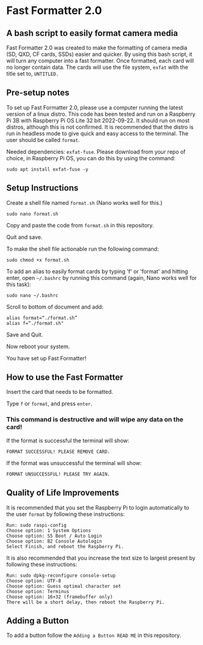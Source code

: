 # Fast Formatter 2.0

## A bash script to easily format camera media

Fast Formatter 2.0 was created to make the formatting of camera media (SD, QXD, CF cards, SSDs) easier and quicker. By using this bash script, it will turn any computer into a fast formatter. Once formatted, each card will no longer contain data. The cards will use the file system, `exfat` with the title set to, `UNTITLED.` 

## Pre-setup notes

To set up Fast Formatter 2.0, please use a computer running the latest version of a linux distro. This code has been tested and run on a Raspberry Pi 3B with Raspberry Pi OS Lite 32 bit 2022-09-22. It should run on most distros, although this is not confirmed. It is recommended that the distro is run in headless mode to give quick and easy access to the terminal. The user should be called `format`.

Needed dependencies: `exfat-fuse`. Please download from your repo of choice, in Raspberry Pi OS, you can do this by using the command:

```
sudo apt install exfat-fuse -y
```

## Setup Instructions

Create a shell file named `format.sh` (Nano works well for this.)

```
sudo nano format.sh
```

Copy and paste the code from `format.sh` in this repository.

Quit and save.

To make the shell file actionable run the following command:

```
sudo chmod +x format.sh
```

To add an alias to easily format cards by typing 'f' or 'format' and hitting enter, open `~/.bashrc` by running this command (again, Nano works well for this task):

```
sudo nano ~/.bashrc
```

Scroll to bottom of document and add:

```
alias format=“./format.sh”
alias f=“./format.sh"
```

Save and Quit.

Now reboot your system.

You have set up Fast Formatter!

## How to use the Fast Formatter

Insert the card that needs to be formatted.

Type `f` or `format`, and press `enter`. 

### This command is destructive and will wipe any data on the card! 

If the format is successful the terminal will show:

`FORMAT SUCCESSFUL! PLEASE REMOVE CARD.`

If the format was unsuccessful the terminal will show: 

`FORMAT UNSUCCESSFUL! PLEASE TRY AGAIN.`

## Quality of Life Improvements

It is recommended that you set the Raspberry Pi to login automatically to the user `format` by following these instructions:

```
Run: sudo raspi-config
Choose option: 1 System Options
Choose option: S5 Boot / Auto Login
Choose option: B2 Console Autologin
Select Finish, and reboot the Raspberry Pi.
```

It is also recommended that you increase the text size to largest present by following these instructions: 

```
Run: sudo dpkg-reconfigure console-setup
Choose option: UTF-8
Choose option: Guess optimal character set
Choose option: Terminus
Choose option: 16×32 (framebuffer only)
There will be a short delay, then reboot the Raspberry Pi.
```

## Adding a Button

To add a button follow the `Adding a Button READ ME` in this repository.
